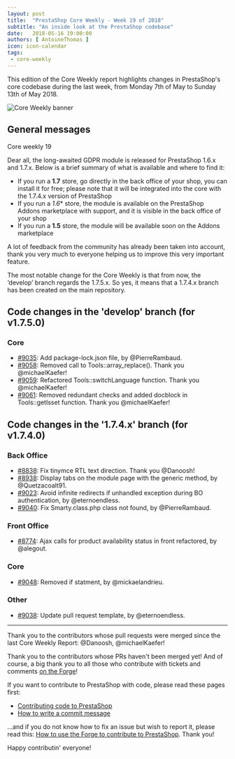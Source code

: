 ```yaml
---
layout: post
title:  "PrestaShop Core Weekly - Week 19 of 2018"
subtitle: "An inside look at the PrestaShop codebase"
date:   2018-05-16 19:00:00
authors: [ AntoineThomas ]
icon: icon-calendar
tags:
 - core-weekly
---
```


This edition of the Core Weekly report highlights changes in PrestaShop's core codebase during the last week, from Monday 7th of May to Sunday 13th of May 2018.

![Core Weekly banner](/assets/images/2017/04/core_weekly_banner.jpg)


## General messages

Core weekly 19

Dear all, the long-awaited GDPR module is released for PrestaShop 1.6.x and 1.7.x. Below is a brief summary of what is available and where to find it:

* If you run a **1.7** store, go directly in the back office of your shop, you can install it for free; please note that it will be integrated into the core with the 1.7.4.x version of PrestaShop
* If you run a  *1.6** store, the module is available on the PrestaShop Addons marketplace with support, and it is visible in the back office of your shop
* If you run a **1.5** store, the module will be available soon on the Addons marketplace

A lot of feedback from the community has already been taken into account, thank you very much to everyone helping us to improve this very important feature.

The most notable change for the Core Weekly is that from now, the ‘develop’ branch regards the 1.7.5.x. So yes, it means that a 1.7.4.x branch has been created on the main repository.


## Code changes in the 'develop' branch (for v1.7.5.0)

### Core
* [#9035](https://github.com/PrestaShop/PrestaShop/pull/9035): Add package-lock.json file, by @PierreRambaud.
* [#9058](https://github.com/PrestaShop/PrestaShop/pull/9058): Removed call to Tools::array_replace(). Thank you @michaelKaefer!
* [#9059](https://github.com/PrestaShop/PrestaShop/pull/9059): Refactored Tools::switchLanguage function. Thank you @michaelKaefer!
* [#9061](https://github.com/PrestaShop/PrestaShop/pull/9061): Removed redundant checks and added docblock in Tools::getIsset function. Thank you @michaelKaefer!


## Code changes in the '1.7.4.x' branch (for v1.7.4.0)

### Back Office
* [#8838](https://github.com/PrestaShop/PrestaShop/pull/8838): Fix tinymce RTL text direction. Thank you @Danoosh!
* [#8938](https://github.com/PrestaShop/PrestaShop/pull/8938): Display tabs on the module page with the generic method, by @Quetzacoalt91.
* [#9023](https://github.com/PrestaShop/PrestaShop/pull/9023): Avoid infinite redirects if unhandled exception during BO authentication, by @eternoendless.
* [#9040](https://github.com/PrestaShop/PrestaShop/pull/9040): Fix Smarty.class.php class not found, by @PierreRambaud.


### Front Office
* [#8774](https://github.com/PrestaShop/PrestaShop/pull/8774): Ajax calls for product availability status in front refactored, by @alegout.


### Core
* [#9048](https://github.com/PrestaShop/PrestaShop/pull/9048): Removed if statment, by @mickaelandrieu.


### Other
* [#9038](https://github.com/PrestaShop/PrestaShop/pull/9038): Update pull request template, by @eternoendless.


<hr />

Thank you to the contributors whose pull requests were merged since the last Core Weekly Report: @Danoosh, @michaelKaefer!

Thank you to the contributors whose PRs haven't been merged yet! And of course, a big thank you to all those who contribute with tickets and comments [on the Forge](http://forge.prestashop.com/)!

If you want to contribute to PrestaShop with code, please read these pages first:

 * [Contributing code to PrestaShop](http://doc.prestashop.com/display/PS16/Contributing+code+to+PrestaShop)
 * [How to write a commit message](http://doc.prestashop.com/display/PS16/How+to+write+a+commit+message)

...and if you do not know how to fix an issue but wish to report it, please read this: [How to use the Forge to contribute to PrestaShop](http://doc.prestashop.com/display/PS16/How+to+use+the+Forge+to+contribute+to+PrestaShop). Thank you!

Happy contributin' everyone!
